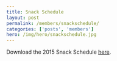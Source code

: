 ```yaml
---
title: Snack Schedule
layout: post
permalink: /members/snackschedule/
categories: ['posts', 'members']
hero: /img/hero/snackschedule.jpg
---
```

Download the 2015 Snack Schedule [here](../snackschedule.pdf).


